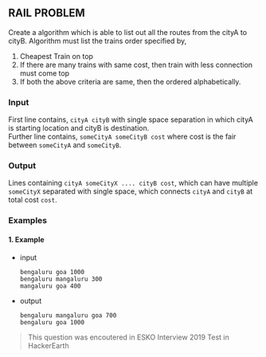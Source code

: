 ## RAIL PROBLEM
Create a algorithm which is able to list out all the routes from the cityA to cityB. Algorithm must list the trains order specified by, 
1. Cheapest Train on top
1. If there are many trains with same cost, then train with less connection must come top
1. If both the above criteria are same, then the ordered alphabetically.

### Input
First line contains, `cityA cityB` with single space separation in which cityA is starting location and cityB is destination.<br>
Further line contains, `someCityA someCityB cost` where cost is the fair between `someCityA` and `someCityB`.

### Output
Lines containing `cityA someCityX .... cityB cost`, which can have multiple `someCityX` separated with single space, which connects `cityA` and `cityB` at total cost `cost`.

### Examples
#### 1. Example
- input
    ```bengaluru goa
    bengaluru goa 1000
    bengaluru mangaluru 300
    mangaluru goa 400
    ```
 - output
     ```
     bengaluru mangaluru goa 700
     bengaluru goa 1000
     ```
> This question was encoutered in ESKO Interview 2019 Test in HackerEarth